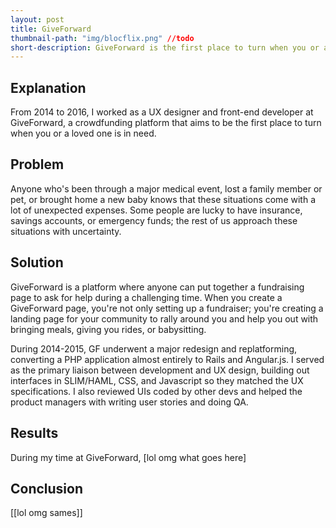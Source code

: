 ```yaml
---
layout: post
title: GiveForward 
thumbnail-path: "img/blocflix.png" //todo
short-description: GiveForward is the first place to turn when you or a loved one is in need. 
---
```

<!-- 
{:.center}
![]({{ site.baseurl }}/img/blocflix.png) -->

## Explanation

From 2014 to 2016, I worked as a UX designer and front-end developer at GiveForward, a crowdfunding platform that aims to be the first place to turn when you or a loved one is in need. 


## Problem

Anyone who's been through a major medical event, lost a family member or pet, or brought home a new baby knows that these situations come with a lot of unexpected expenses. Some people are lucky to have insurance, savings accounts, or emergency funds; the rest of us approach these situations with uncertainty. 


## Solution

GiveForward is a platform where anyone can put together a fundraising page to ask for help during a challenging time. When you create a GiveForward page, you're not only setting up a fundraiser; you're creating a landing page for your community to rally around you and help you out with bringing meals, giving you rides, or babysitting. 

During 2014-2015, GF underwent a major redesign and replatforming, converting a PHP application almost entirely to Rails and Angular.js. I served as the primary liaison between development and UX design, building out interfaces in SLIM/HAML, CSS, and Javascript so they matched the UX specifications. I also reviewed UIs coded by other devs and helped the product managers with writing user stories and doing QA. 


## Results

During my time at GiveForward, [lol omg what goes here]


## Conclusion

 [[lol omg sames]]
